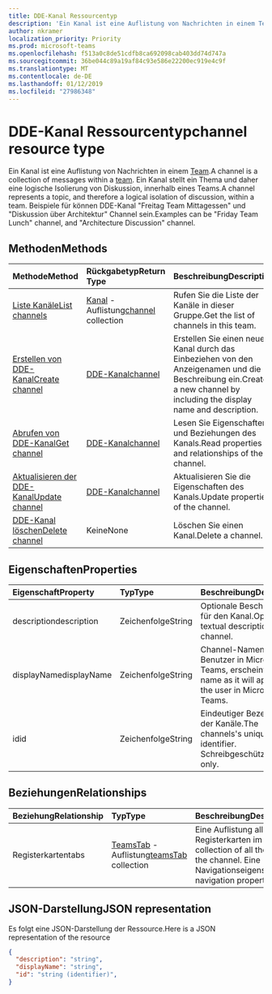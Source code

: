 ```yaml
---
title: DDE-Kanal Ressourcentyp
description: 'Ein Kanal ist eine Auflistung von Nachrichten in einem Team. '
author: nkramer
localization_priority: Priority
ms.prod: microsoft-teams
ms.openlocfilehash: f513a0c8de51cdfb8ca692098cab403dd74d747a
ms.sourcegitcommit: 36be044c89a19af84c93e586e22200ec919e4c9f
ms.translationtype: MT
ms.contentlocale: de-DE
ms.lasthandoff: 01/12/2019
ms.locfileid: "27986348"
---
```

# <a name="channel-resource-type"></a><span data-ttu-id="8da08-103">DDE-Kanal Ressourcentyp</span><span class="sxs-lookup"><span data-stu-id="8da08-103">channel resource type</span></span>



<span data-ttu-id="8da08-104">Ein Kanal ist eine Auflistung von Nachrichten in einem [Team](../resources/team.md).</span><span class="sxs-lookup"><span data-stu-id="8da08-104">A channel is a collection of messages within a [team](../resources/team.md).</span></span> <span data-ttu-id="8da08-105">Ein Kanal stellt ein Thema und daher eine logische Isolierung von Diskussion, innerhalb eines Teams.</span><span class="sxs-lookup"><span data-stu-id="8da08-105">A channel represents a topic, and therefore a logical isolation of discussion, within a team.</span></span> <span data-ttu-id="8da08-106">Beispiele für können DDE-Kanal "Freitag Team Mittagessen" und "Diskussion über Architektur" Channel sein.</span><span class="sxs-lookup"><span data-stu-id="8da08-106">Examples can be "Friday Team Lunch" channel, and "Architecture Discussion" channel.</span></span>


## <a name="methods"></a><span data-ttu-id="8da08-107">Methoden</span><span class="sxs-lookup"><span data-stu-id="8da08-107">Methods</span></span>

| <span data-ttu-id="8da08-108">Methode</span><span class="sxs-lookup"><span data-stu-id="8da08-108">Method</span></span>       | <span data-ttu-id="8da08-109">Rückgabetyp</span><span class="sxs-lookup"><span data-stu-id="8da08-109">Return Type</span></span>  |<span data-ttu-id="8da08-110">Beschreibung</span><span class="sxs-lookup"><span data-stu-id="8da08-110">Description</span></span>|
|:---------------|:--------|:----------|
|[<span data-ttu-id="8da08-111">Liste Kanäle</span><span class="sxs-lookup"><span data-stu-id="8da08-111">List channels</span></span>](../api/channel-list.md) | <span data-ttu-id="8da08-112">[Kanal](channel.md) -Auflistung</span><span class="sxs-lookup"><span data-stu-id="8da08-112">[channel](channel.md) collection</span></span> | <span data-ttu-id="8da08-113">Rufen Sie die Liste der Kanäle in dieser Gruppe.</span><span class="sxs-lookup"><span data-stu-id="8da08-113">Get the list of channels in this team.</span></span>|
|[<span data-ttu-id="8da08-114">Erstellen von DDE-Kanal</span><span class="sxs-lookup"><span data-stu-id="8da08-114">Create channel</span></span>](../api/channel-post.md) | [<span data-ttu-id="8da08-115">DDE-Kanal</span><span class="sxs-lookup"><span data-stu-id="8da08-115">channel</span></span>](channel.md) | <span data-ttu-id="8da08-116">Erstellen Sie einen neuen Kanal durch das Einbeziehen von den Anzeigenamen und die Beschreibung ein.</span><span class="sxs-lookup"><span data-stu-id="8da08-116">Create a new channel by including the display name and description.</span></span>|
|[<span data-ttu-id="8da08-117">Abrufen von DDE-Kanal</span><span class="sxs-lookup"><span data-stu-id="8da08-117">Get channel</span></span>](../api/channel-get.md) | [<span data-ttu-id="8da08-118">DDE-Kanal</span><span class="sxs-lookup"><span data-stu-id="8da08-118">channel</span></span>](channel.md) | <span data-ttu-id="8da08-119">Lesen Sie Eigenschaften und Beziehungen des Kanals.</span><span class="sxs-lookup"><span data-stu-id="8da08-119">Read properties and relationships of the channel.</span></span>|
|[<span data-ttu-id="8da08-120">Aktualisieren der DDE-Kanal</span><span class="sxs-lookup"><span data-stu-id="8da08-120">Update channel</span></span>](../api/channel-patch.md) | [<span data-ttu-id="8da08-121">DDE-Kanal</span><span class="sxs-lookup"><span data-stu-id="8da08-121">channel</span></span>](channel.md) | <span data-ttu-id="8da08-122">Aktualisieren Sie die Eigenschaften des Kanals.</span><span class="sxs-lookup"><span data-stu-id="8da08-122">Update properties of the channel.</span></span>|
|[<span data-ttu-id="8da08-123">DDE-Kanal löschen</span><span class="sxs-lookup"><span data-stu-id="8da08-123">Delete channel</span></span>](../api/channel-delete.md) | <span data-ttu-id="8da08-124">Keine</span><span class="sxs-lookup"><span data-stu-id="8da08-124">None</span></span> | <span data-ttu-id="8da08-125">Löschen Sie einen Kanal.</span><span class="sxs-lookup"><span data-stu-id="8da08-125">Delete a channel.</span></span>|

## <a name="properties"></a><span data-ttu-id="8da08-126">Eigenschaften</span><span class="sxs-lookup"><span data-stu-id="8da08-126">Properties</span></span>
| <span data-ttu-id="8da08-127">Eigenschaft</span><span class="sxs-lookup"><span data-stu-id="8da08-127">Property</span></span>     | <span data-ttu-id="8da08-128">Typ</span><span class="sxs-lookup"><span data-stu-id="8da08-128">Type</span></span>   |<span data-ttu-id="8da08-129">Beschreibung</span><span class="sxs-lookup"><span data-stu-id="8da08-129">Description</span></span>|
|:---------------|:--------|:----------|
|<span data-ttu-id="8da08-130">description</span><span class="sxs-lookup"><span data-stu-id="8da08-130">description</span></span>|<span data-ttu-id="8da08-131">Zeichenfolge</span><span class="sxs-lookup"><span data-stu-id="8da08-131">String</span></span>|<span data-ttu-id="8da08-132">Optionale Beschreibung für den Kanal.</span><span class="sxs-lookup"><span data-stu-id="8da08-132">Optional textual description for the channel.</span></span>|
|<span data-ttu-id="8da08-133">displayName</span><span class="sxs-lookup"><span data-stu-id="8da08-133">displayName</span></span>|<span data-ttu-id="8da08-134">Zeichenfolge</span><span class="sxs-lookup"><span data-stu-id="8da08-134">String</span></span>|<span data-ttu-id="8da08-135">Channel-Namen, die dem Benutzer in Microsoft-Teams, erscheint.</span><span class="sxs-lookup"><span data-stu-id="8da08-135">Channel name as it will appear to the user in Microsoft Teams.</span></span>|
|<span data-ttu-id="8da08-136">id</span><span class="sxs-lookup"><span data-stu-id="8da08-136">id</span></span>|<span data-ttu-id="8da08-137">Zeichenfolge</span><span class="sxs-lookup"><span data-stu-id="8da08-137">String</span></span>|<span data-ttu-id="8da08-138">Eindeutiger Bezeichner der Kanäle.</span><span class="sxs-lookup"><span data-stu-id="8da08-138">The channels's unique identifier.</span></span> <span data-ttu-id="8da08-139">Schreibgeschützt.</span><span class="sxs-lookup"><span data-stu-id="8da08-139">Read-only.</span></span>|

## <a name="relationships"></a><span data-ttu-id="8da08-140">Beziehungen</span><span class="sxs-lookup"><span data-stu-id="8da08-140">Relationships</span></span>
| <span data-ttu-id="8da08-141">Beziehung</span><span class="sxs-lookup"><span data-stu-id="8da08-141">Relationship</span></span> | <span data-ttu-id="8da08-142">Typ</span><span class="sxs-lookup"><span data-stu-id="8da08-142">Type</span></span>   |<span data-ttu-id="8da08-143">Beschreibung</span><span class="sxs-lookup"><span data-stu-id="8da08-143">Description</span></span>|
|:---------------|:--------|:----------|
|<span data-ttu-id="8da08-144">Registerkarten</span><span class="sxs-lookup"><span data-stu-id="8da08-144">tabs</span></span>|<span data-ttu-id="8da08-145">[TeamsTab](../resources/teamstab.md) -Auflistung</span><span class="sxs-lookup"><span data-stu-id="8da08-145">[teamsTab](../resources/teamstab.md) collection</span></span>|<span data-ttu-id="8da08-146">Eine Auflistung aller Registerkarten im Kanal.</span><span class="sxs-lookup"><span data-stu-id="8da08-146">A collection of all the tabs in the channel.</span></span> <span data-ttu-id="8da08-147">Eine Navigationseigenschaft.</span><span class="sxs-lookup"><span data-stu-id="8da08-147">A navigation property.</span></span>|


## <a name="json-representation"></a><span data-ttu-id="8da08-148">JSON-Darstellung</span><span class="sxs-lookup"><span data-stu-id="8da08-148">JSON representation</span></span>

<span data-ttu-id="8da08-149">Es folgt eine JSON-Darstellung der Ressource.</span><span class="sxs-lookup"><span data-stu-id="8da08-149">Here is a JSON representation of the resource</span></span>

<!-- {
  "blockType": "resource",
  "optionalProperties": [
    "chatthreads"
  ],
  "keyProperty": "id",
  "@odata.type": "microsoft.graph.channel"
}-->

```json
{
  "description": "string",
  "displayName": "string",
  "id": "string (identifier)",
}

```


<!-- uuid: 8fcb5dbc-d5aa-4681-8e31-b001d5168d79
2015-10-25 14:57:30 UTC -->
<!-- {
  "type": "#page.annotation",
  "description": "channel resource",
  "keywords": "",
  "section": "documentation",
  "tocPath": ""
}-->
